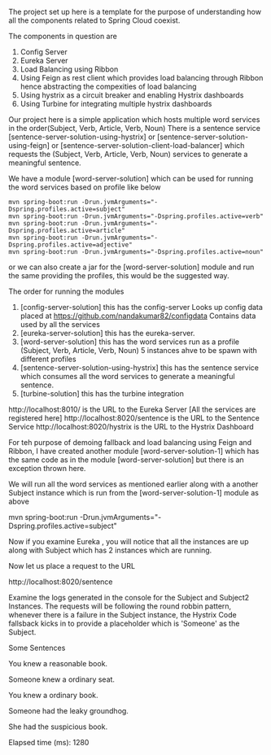 The project set up here is a template for the purpose of understanding how all the components related to Spring Cloud coexist.

The components in question are

1. Config Server
2. Eureka Server
3. Load Balancing using Ribbon
4. Using Feign as rest client which provides load balancing through Ribbon hence abstracting the compexities of load balancing
5. Using hystrix as a circuit breaker and enabling Hystrix dashboards
6. Using Turbine for integrating multiple hystrix dashboards

Our project here is a simple application which hosts multiple word services in the order(Subject, Verb, Article, Verb, Noun)
There is a sentence service [sentence-server-solution-using-hystrix] or [sentence-server-solution-using-feign] or [sentence-server-solution-client-load-balancer] which requests the (Subject, Verb, Article, Verb, Noun) services to generate a meaningful sentence.

We have a module [word-server-solution] which can be used for running the word services based on profile like below

    mvn spring-boot:run -Drun.jvmArguments="-Dspring.profiles.active=subject"
    mvn spring-boot:run -Drun.jvmArguments="-Dspring.profiles.active=verb"
    mvn spring-boot:run -Drun.jvmArguments="-Dspring.profiles.active=article"
    mvn spring-boot:run -Drun.jvmArguments="-Dspring.profiles.active=adjective"
    mvn spring-boot:run -Drun.jvmArguments="-Dspring.profiles.active=noun"

or we can also create a jar for the [word-server-solution] module and run the same providing the profiles, this would be the suggested way.

The order for running the modules

1. [config-server-solution] this has the config-server
    Looks up config data placed at https://github.com/nandakumar82/configdata
    Contains data used by all the services
2. [eureka-server-solution] this has the eureka-server.
3. [word-server-solution] this has the word services run as a profile (Subject, Verb, Article, Verb, Noun) 5 instances ahve to be spawn with different profiles
4. [sentence-server-solution-using-hystrix] this has the sentence service which consumes all the word services to generate a meaningful sentence.
5. [turbine-solution] this has the turbine integration

http://localhost:8010/ is the URL to the Eureka Server [All the services are registered here]
http://localhost:8020/sentence is the URL to the Sentence Service
http://localhost:8020/hystrix is the URL to the Hystrix Dashboard

For teh purpose of demoing fallback and load balancing using Feign and Ribbon, I have created another module [word-server-solution-1] which has the same code as in the module [word-server-solution] but there is an exception thrown here.

We will run  all the word services as mentioned earlier along with a another Subject instance which is run from the [word-server-solution-1] module as above

mvn spring-boot:run -Drun.jvmArguments="-Dspring.profiles.active=subject"

Now if you examine Eureka , you will notice that all the instances are up along with Subject which has 2 instances which are running.

Now let us place a request to the URL

http://localhost:8020/sentence

Examine the logs generated in the console for the Subject and Subject2 Instances.
The requests will be following the round robbin pattern, whenever there is a failure in the Subject instance, the Hystrix Code fallsback kicks in to provide a placeholder which is 'Someone' as the Subject.


Some Sentences


You knew a reasonable book.

Someone knew a ordinary seat.

You knew a ordinary book.

Someone had the leaky groundhog.

She had the suspicious book.

Elapsed time (ms): 1280







